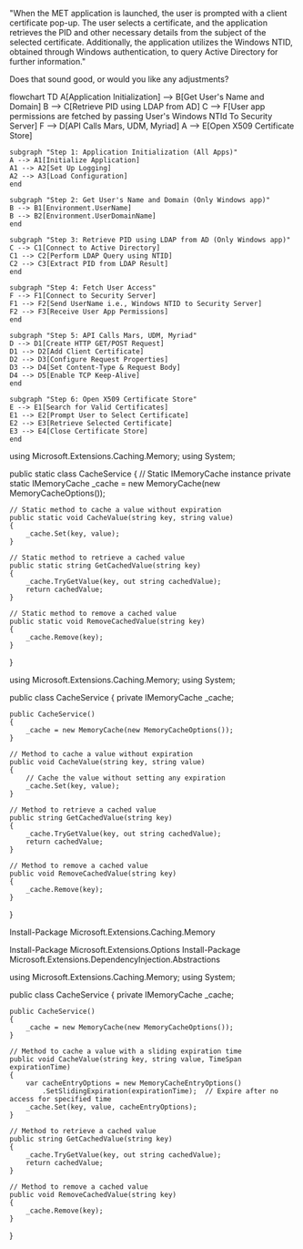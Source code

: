 
"When the MET application is launched, the user is prompted with a client certificate pop-up. The user selects a certificate, and the application retrieves the PID and other necessary details from the subject of the selected certificate. Additionally, the application utilizes the Windows NTID, obtained through Windows authentication, to query Active Directory for further information."

Does that sound good, or would you like any adjustments?





flowchart TD
    A[Application Initialization] --> B[Get User's Name and Domain]
    B --> C[Retrieve PID using LDAP from AD]
    C --> F[User app permissions are fetched by passing User's Windows NTId To Security Server]
    F --> D[API Calls Mars, UDM, Myriad]
    A --> E[Open X509 Certificate Store]

    subgraph "Step 1: Application Initialization (All Apps)"
    A --> A1[Initialize Application]
    A1 --> A2[Set Up Logging]
    A2 --> A3[Load Configuration]
    end

    subgraph "Step 2: Get User's Name and Domain (Only Windows app)"
    B --> B1[Environment.UserName]
    B --> B2[Environment.UserDomainName]
    end

    subgraph "Step 3: Retrieve PID using LDAP from AD (Only Windows app)"
    C --> C1[Connect to Active Directory]
    C1 --> C2[Perform LDAP Query using NTID]
    C2 --> C3[Extract PID from LDAP Result]
    end

    subgraph "Step 4: Fetch User Access"
    F --> F1[Connect to Security Server]
    F1 --> F2[Send UserName i.e., Windows NTID to Security Server]
    F2 --> F3[Receive User App Permissions]
    end

    subgraph "Step 5: API Calls Mars, UDM, Myriad"
    D --> D1[Create HTTP GET/POST Request]
    D1 --> D2[Add Client Certificate]
    D2 --> D3[Configure Request Properties]
    D3 --> D4[Set Content-Type & Request Body]
    D4 --> D5[Enable TCP Keep-Alive]
    end

    subgraph "Step 6: Open X509 Certificate Store"
    E --> E1[Search for Valid Certificates]
    E1 --> E2[Prompt User to Select Certificate]
    E2 --> E3[Retrieve Selected Certificate]
    E3 --> E4[Close Certificate Store]
    end














using Microsoft.Extensions.Caching.Memory;
using System;

public static class CacheService
{
    // Static IMemoryCache instance
    private static IMemoryCache _cache = new MemoryCache(new MemoryCacheOptions());

    // Static method to cache a value without expiration
    public static void CacheValue(string key, string value)
    {
        _cache.Set(key, value);
    }

    // Static method to retrieve a cached value
    public static string GetCachedValue(string key)
    {
        _cache.TryGetValue(key, out string cachedValue);
        return cachedValue;
    }

    // Static method to remove a cached value
    public static void RemoveCachedValue(string key)
    {
        _cache.Remove(key);
    }
}




using Microsoft.Extensions.Caching.Memory;
using System;

public class CacheService
{
    private IMemoryCache _cache;

    public CacheService()
    {
        _cache = new MemoryCache(new MemoryCacheOptions());
    }

    // Method to cache a value without expiration
    public void CacheValue(string key, string value)
    {
        // Cache the value without setting any expiration
        _cache.Set(key, value);
    }

    // Method to retrieve a cached value
    public string GetCachedValue(string key)
    {
        _cache.TryGetValue(key, out string cachedValue);
        return cachedValue;
    }

    // Method to remove a cached value
    public void RemoveCachedValue(string key)
    {
        _cache.Remove(key);
    }
}





Install-Package Microsoft.Extensions.Caching.Memory


Install-Package Microsoft.Extensions.Options
Install-Package Microsoft.Extensions.DependencyInjection.Abstractions


using Microsoft.Extensions.Caching.Memory;
using System;

public class CacheService
{
    private IMemoryCache _cache;

    public CacheService()
    {
        _cache = new MemoryCache(new MemoryCacheOptions());
    }

    // Method to cache a value with a sliding expiration time
    public void CacheValue(string key, string value, TimeSpan expirationTime)
    {
        var cacheEntryOptions = new MemoryCacheEntryOptions()
            .SetSlidingExpiration(expirationTime);  // Expire after no access for specified time
        _cache.Set(key, value, cacheEntryOptions);
    }

    // Method to retrieve a cached value
    public string GetCachedValue(string key)
    {
        _cache.TryGetValue(key, out string cachedValue);
        return cachedValue;
    }

    // Method to remove a cached value
    public void RemoveCachedValue(string key)
    {
        _cache.Remove(key);
    }
}
